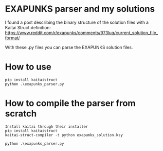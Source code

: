 # EXAPUNKS parser and my solutions
I found a post describing the binary structure of the solution files with a Kaitai Struct definition:
https://www.reddit.com/r/exapunks/comments/973luq/current_solution_file_format/

With these .py files you can parse the EXAPUNKS solution files.

# How to use
```
pip install kaitaistruct
python .\exapunks_parser.py 
```

# How to compile the parser from scratch
```
Install kaitai through their installer
pip install kaitaistruct
kaitai-struct-compiler -t python exapunks_solution.ksy

python .\exapunks_parser.py
```

